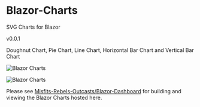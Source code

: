 # Blazor-Charts
SVG Charts for Blazor

v0.0.1

Doughnut Chart, Pie Chart, Line Chart, Horizontal Bar Chart and Vertical Bar Chart

![Blazor Charts](https://barcoderesource.com/blazor/blazorcharts.png)

![Blazor Charts](https://barcoderesource.com/blazor/blazorbarcharts.png)

Please see [Misfits-Rebels-Outcasts/Blazor-Dashboard](https://github.com/Misfits-Rebels-Outcasts/Blazor-Dashboard) for building and viewing the Blazor Charts hosted here.

